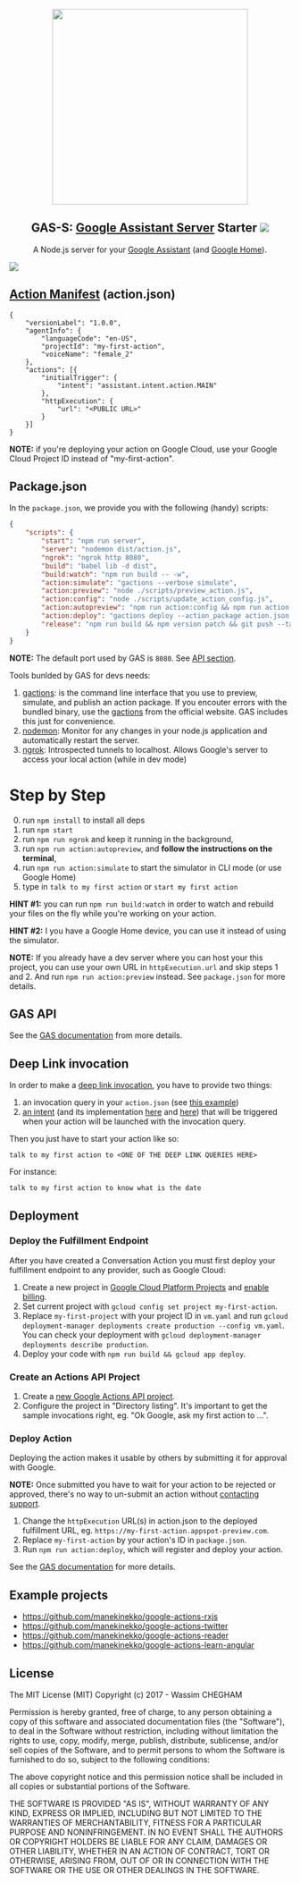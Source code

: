 <p align="center">
  <img src="https://cloud.githubusercontent.com/assets/1699357/21663314/b022ace0-d2df-11e6-8713-9f68b1c3ee3b.png" width="350">
</p>
<h2 align="center">GAS-S: <a href="https://github.com/manekinekko/google-actions-server">Google Assistant Server</a> Starter <img src="https://circleci.com/gh/manekinekko/google-actions-starter.svg?style=svg"></h2>
<p align="center">A Node.js server for your <a href="https://developers.google.com/actions/">Google Assistant</a> (and <a href="https://madeby.google.com/home/">Google Home</a>).</p>

<img src="https://cdn-images-1.medium.com/max/2000/1*51-QcjdjlRiy4_ya2NjA2g.png" align="center"/>


## [Action Manifest](https://developers.google.com/actions/develop/sdk/actions) (action.json)

```
{
    "versionLabel": "1.0.0",
    "agentInfo": {
        "languageCode": "en-US",
        "projectId": "my-first-action",
        "voiceName": "female_2"
    },
    "actions": [{
        "initialTrigger": {
            "intent": "assistant.intent.action.MAIN"
        },
        "httpExecution": {
            "url": "<PUBLIC URL>"
        }
    }]
}
```

**NOTE:** if you're deploying your action on Google Cloud, use your Google Cloud Project ID instead of "my-first-action".

## Package.json

In the `package.json`, we provide you with the following (handy) scripts:

```json
{
    "scripts": {
        "start": "npm run server",
        "server": "nodemon dist/action.js",
        "ngrok": "ngrok http 8080",
        "build": "babel lib -d dist",
        "build:watch": "npm run build -- -w",
        "action:simulate": "gactions --verbose simulate",
        "action:preview": "node ./scripts/preview_action.js",
        "action:config": "node ./scripts/update_action_config.js",
        "action:autopreview": "npm run action:config && npm run action:preview",
        "action:deploy": "gactions deploy --action_package action.json --project my-first-action",
        "release": "npm run build && npm version patch && git push --tags && git push && npm publish"
    }
}
```

**NOTE:** The default port used by GAS is `8080`. See [API section](https://github.com/manekinekko/google-actions-server#actionserverport--8080).

Tools bunlded by GAS for devs needs:

1. [gactions](https://developers.google.com/actions/tools/gactions-cli): is the command line interface that you use to preview, simulate, and publish an action package. If you encouter errors with the bundled binary, use the [gactions](https://developers.google.com/actions/tools/gactions-cli) from the official website. GAS includes this just for convenience.
2. [nodemon](https://github.com/remy/nodemon): Monitor for any changes in your node.js application and automatically restart the server.
3. [ngrok](https://github.com/inconshreveable/ngrok): Introspected tunnels to localhost. Allows Google's server to access your local action (while in dev mode)

# Step by Step

0. run `npm install` to install all deps
4. run `npm start`
1. run `npm run ngrok` and keep it running in the background,
3. run `npm run action:autopreview`, and **follow the instructions on the terminal**,
5. run `npm run action:simulate` to start the simulator in CLI mode (or use Google Home)
6. type in `talk to my first action` or `start my first action`

**HINT #1:** you can run `npm run build:watch` in order to watch and rebuild your files on the fly while you're working on your action.

**HINT #2:** I you have a Google Home device, you can use it instead of using the simulator.

**NOTE:** If you already have a dev server where you can host your this project, you can use your own URL in `httpExecution.url` and skip steps 1 and 2. And run `npm run action:preview` instead. See `package.json` for more details.

## GAS API

See the [GAS documentation](https://github.com/manekinekko/google-actions-server) from more details.

## Deep Link invocation

In order to make a [deep link invocation](https://developers.google.com/actions/develop/sdk/invocation-and-discovery#deep_link_invocation), you have to provide two things:

1. an invocation query in your `action.json` (see [this example](https://github.com/manekinekko/google-actions-starter/blob/master/action.json#L17-L21))
2. [an intent](https://github.com/manekinekko/google-actions-starter/blob/master/action.json#L18) (and its implementation [here](https://github.com/manekinekko/google-actions-starter/blob/master/lib/action.js#L58) and [here](https://github.com/manekinekko/google-actions-starter/blob/master/lib/action.js#L42-L51)) that will be triggered when your action will be launched with the invocation query.

Then you just have to start your action like so:

```
talk to my first action to <ONE OF THE DEEP LINK QUERIES HERE>
```

For instance:

```
talk to my first action to know what is the date
```

## Deployment

### Deploy the Fulfillment Endpoint

After you have created a Conversation Action you must first deploy your fulfillment endpoint to any provider, such as Google Cloud:

1. Create a new project in [Google Cloud Platform Projects](https://console.cloud.google.com/iam-admin/projects) and [enable billing](https://support.google.com/cloud/answer/6293499?hl=en).
2. Set current project with `gcloud config set project my-first-action`.
3. Replace `my-first-project` with your project ID in `vm.yaml` and run `gcloud deployment-manager deployments create production --config vm.yaml`. You can check your deployment with `gcloud deployment-manager deployments describe production`.
4. Deploy your code with `npm run build && gcloud app deploy`.

### Create an Actions API Project

1. Create a [new Google Actions API project](https://console.developers.google.com/apis/dashboard).
2. Configure the project in "Directory listing". It's important to get the sample invocations right, eg. "Ok Google, ask my first action to ...".

### Deploy Action

Deploying the action makes it usable by others by submitting it for approval with Google.

**NOTE:** Once submitted you have to wait for your action to be rejected or approved, there's no way to un-submit an action without [contacting support](https://developers.google.com/actions/support/?requesttype=support&prio=low).

1. Change the `httpExecution` URL(s) in action.json to the deployed fulfillment URL, eg. `https://my-first-action.appspot-preview.com`.
2. Replace `my-first-action` by your action's ID in `package.json`.
3. Run `npm run action:deploy`, which will register and deploy your action.

See the [GAS documentation](https://developers.google.com/actions/distribute/deploy) for more details.

## Example projects

- https://github.com/manekinekko/google-actions-rxjs
- https://github.com/manekinekko/google-actions-twitter
- https://github.com/manekinekko/google-actions-reader
- https://github.com/manekinekko/google-actions-learn-angular

## License

The MIT License (MIT)
Copyright (c) 2017 - Wassim CHEGHAM

Permission is hereby granted, free of charge, to any person obtaining a copy of this software and associated documentation files (the "Software"), to deal in the Software without restriction, including without limitation the rights to use, copy, modify, merge, publish, distribute, sublicense, and/or sell copies of the Software, and to permit persons to whom the Software is furnished to do so, subject to the following conditions:

The above copyright notice and this permission notice shall be included in all copies or substantial portions of the Software.

THE SOFTWARE IS PROVIDED "AS IS", WITHOUT WARRANTY OF ANY KIND, EXPRESS OR IMPLIED, INCLUDING BUT NOT LIMITED TO THE WARRANTIES OF MERCHANTABILITY, FITNESS FOR A PARTICULAR PURPOSE AND NONINFRINGEMENT. IN NO EVENT SHALL THE AUTHORS OR COPYRIGHT HOLDERS BE LIABLE FOR ANY CLAIM, DAMAGES OR OTHER LIABILITY, WHETHER IN AN ACTION OF CONTRACT, TORT OR OTHERWISE, ARISING FROM, OUT OF OR IN CONNECTION WITH THE SOFTWARE OR THE USE OR OTHER DEALINGS IN THE SOFTWARE.
